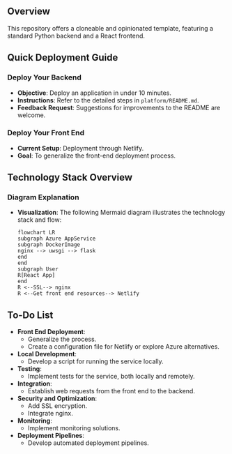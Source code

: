 ## Overview

This repository offers a cloneable and opinionated template, featuring a standard Python backend and a React frontend.

## Quick Deployment Guide

### Deploy Your Backend

- **Objective**: Deploy an application in under 10 minutes.
- **Instructions**: Refer to the detailed steps in `platform/README.md`.
- **Feedback Request**: Suggestions for improvements to the README are welcome.

### Deploy Your Front End

- **Current Setup**: Deployment through Netlify.
- **Goal**: To generalize the front-end deployment process.

## Technology Stack Overview

### Diagram Explanation

- **Visualization**: The following Mermaid diagram illustrates the technology stack and flow:

  ```mermaid
  flowchart LR
  subgraph Azure AppService
  subgraph DockerImage
  nginx --> uwsgi --> flask
  end
  end
  subgraph User
  R[React App]
  end
  R <--SSL--> nginx
  R <--Get front end resources--> Netlify
  ```

## To-Do List

- **Front End Deployment**:
  - Generalize the process.
  - Create a configuration file for Netlify or explore Azure alternatives.
- **Local Development**:
  - Develop a script for running the service locally.
- **Testing**:
  - Implement tests for the service, both locally and remotely.
- **Integration**:
  - Establish web requests from the front end to the backend.
- **Security and Optimization**:
  - Add SSL encryption.
  - Integrate nginx.
- **Monitoring**:
  - Implement monitoring solutions.
- **Deployment Pipelines**:
  - Develop automated deployment pipelines.
